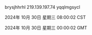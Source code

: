 brysjhhrhl 219.139.197.74 yqqlmgsycl

2024年 10月 30日 星期三 08:00:02 CST

2024年 10月 30日 星期三 00:00:02 GMT
